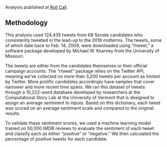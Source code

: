 
Analysis published at [Roll Call](https://www.rollcall.com/news/campaigns/lead-midterms-twitter-republicans-went-high-democrats-went-low).

## Methodology

This analysis used 124,435 tweets from 68 Senate candidates who consistently tweeted in the lead-up to the 2018 midterms. The tweets, some of which date back to Feb. 14, 2009, were downloaded using “rtweet,” a software package developed by Michael W. Kearney from the University of Missouri.

The tweets are either from the candidates themselves or their official campaign accounts. The “rtweet” package relies on the Twitter API, meaning we’ve collected no more than 3,200 tweets per account as limited by Twitter. More prolific candidates accordingly have samples that cover narrower and more recent time spans. We ran this dataset of tweets through a 10,222-word database developed by researchers at the Computational Story Lab at the University of Vermont that is designed to assign an average sentiment to inputs. Based on this dictionary, each tweet was scored on an average sentiment scale and compared to the original results.

To validate these sentiment scores, we used a machine learning model trained on 50,000 IMDB reviews to evaluate the sentiment of each tweet and classify each as either “positive” or “negative.” We then calculated the percentage of positive tweets for each candidate.
